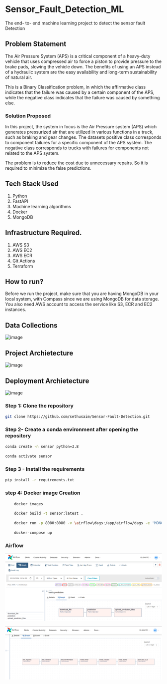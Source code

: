 # Sensor_Fault_Detection_ML
The end- to- end machine learning project to detect the sensor fault Detection

## Problem Statement
The Air Pressure System (APS) is a critical component of a heavy-duty vehicle that uses compressed air to force a piston to provide pressure to the brake pads, slowing the vehicle down. The benefits of using an APS instead of a hydraulic system are the easy availability and long-term sustainability of natural air.

This is a Binary Classification problem, in which the affirmative class indicates that the failure was caused by a certain component of the APS, while the negative class
indicates that the failure was caused by something else.

### Solution Proposed 
In this project, the system in focus is the Air Pressure system (APS) which generates pressurized air that are utilized in various functions in a truck, such as braking and gear changes. The datasets positive class corresponds to component failures for a specific component of the APS system. The negative class corresponds to trucks with failures for components not related to the APS system.

The problem is to reduce the cost due to unnecessary repairs. So it is required to minimize the false predictions.
## Tech Stack Used
1. Python 
2. FastAPI 
3. Machine learning algorithms
4. Docker
5. MongoDB

## Infrastructure Required.

1. AWS S3
2. AWS EC2
3. AWS ECR
4. Git Actions
5. Terraform

## How to run?
Before we run the project, make sure that you are having MongoDB in your local system, with Compass since we are using MongoDB for data storage. You also need AWS account to access the service like S3, ECR and EC2 instances.

## Data Collections
![image](https://user-images.githubusercontent.com/57321948/193536736-5ccff349-d1fb-486e-b920-02ad7974d089.png)


## Project Archietecture
![image](https://user-images.githubusercontent.com/57321948/193536768-ae704adc-32d9-4c6c-b234-79c152f756c5.png)


## Deployment Archietecture
![image](https://user-images.githubusercontent.com/57321948/193536973-4530fe7d-5509-4609-bfd2-cd702fc82423.png)


### Step 1: Clone the repository
```bash
git clone https://github.com/sethusaim/Sensor-Fault-Detection.git
```

### Step 2- Create a conda environment after opening the repository

```bash
conda create -n sensor python=3.8
```

```bash
conda activate sensor
```

### Step 3 - Install the requirements
```bash
pip install -r requirements.txt
```

### step 4: Docker image Creation

```bash
    docker images
```

```bash
    docker build -t sensor:latest .
```

```bash
    docker run -p 8080:8080 -v \airflow\dags:/app/airflow/dags -e 'MONGO_DB_URL=mongodb+srv://mongodb:mongodb@clusterkomalmongodb.trikl.mongodb.net/?retryWrites=true&w=majority&appName=ClusterKomalMongoDB' sensor:latest
```

```bash
    docker-compose up
```



### Airflow 

![image](https://github.com/Komal-patra/Sensor_Fault_Detection_ML/blob/1f9fb475c5a7719fb26ad5610ac73255022c0532/images/Airflow_batch_prediction.png)

![image](https://github.com/Komal-patra/Sensor_Fault_Detection_ML/blob/1f9fb475c5a7719fb26ad5610ac73255022c0532/images/Airflow_training_pipeline.png)
